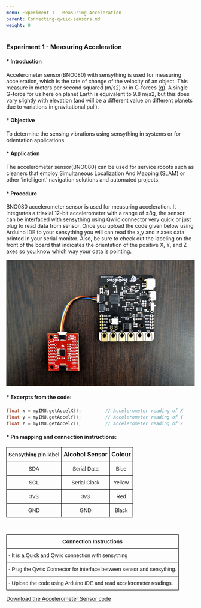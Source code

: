 ```yaml
---
menu: Experiment 1 - Measuring Acceleration
parent: Connecting-qwiic-sensors.md
weight: 0
---
```

### Experiment 1 - Measuring Acceleration

#### * Introduction
Accelerometer sensor(BNO080) with sensything is used for measuring acceleration, which is the rate of change of the velocity of an object. This measure in meters per second squared (m/s2) or in G-forces (g). A single G-force for us here on planet Earth is equivalent to 9.8 m/s2, but this does vary slightly with elevation (and will be a different value on different planets due to variations in gravitational pull). 

#### * Objective
To determine the sensing vibrations using sensything in systems or for orientation applications.

#### * Application
The accelerometer sensor(BNO080) can be used for service robots such as cleaners that employ Simultaneous Localization And Mapping (SLAM) or other ‘intelligent’ navigation solutions and automated projects.

#### * Procedure
BNO080 accelerometer sensor is used for measuring acceleration. It integrates a triaxial 12-bit accelerometer with a range of ±8g, the sensor can be interfaced with sensything using Qwiic connector very quick or just plug to read data from sensor. Once you upload the code given below using Arduino IDE to your sensything you will can read the x,y and z axes data printed in your serial monitor. Also, be sure to check out the labeling on the front of the board that indicates the orientation of the positive X, Y, and Z axes so you know which way your data is pointing.

![Connection.jpg](images/Connection.jpg)

#### * Excerpts from the code:

```c
float x = myIMU.getAccelX();         // Accelerometer reading of X
float y = myIMU.getAccelY();         // Accelerometer reading of Y
float z = myIMU.getAccelZ();         // Accelerometer reading of Z
```

#### * Pin mapping and connection instructions:

<style type="text/css">
.tg  {border-collapse:collapse;border-spacing:0;}
.tg td{font-family:Arial, sans-serif;font-size:14px;padding:10px 5px;border-style:solid;border-width:1px;overflow:hidden;word-break:normal;border-color:black;}
.tg th{font-family:Arial, sans-serif;font-size:14px;font-weight:normal;padding:10px 5px;border-style:solid;border-width:1px;overflow:hidden;word-break:normal;border-color:black;}
.tg .tg-baqh{text-align:center;vertical-align:top}
.tg .tg-s268{text-align:left}
.tg .tg-nk0m{font-size:16px;font-family:Tahoma, Geneva, sans-serif !important;;text-align:left;vertical-align:top}
</style>
<table class="tg">
  <tr>
    <th class="tg-s268"><span style="font-weight:600">Sensything pin label</span></th>
    <th class="tg-nk0m"><span style="font-weight:600">Alcohol Sensor</span></th>
    <th class="tg-nk0m"><span style="font-weight:600">Colour</span></th>
  </tr>
  <tr>
    <td class="tg-baqh">SDA</td>
    <td class="tg-baqh">Serial Data</td>
    <td class="tg-baqh">Blue</td>
  </tr>
  <tr>
    <td class="tg-baqh">SCL</td>
    <td class="tg-baqh">Serial Clock</td>
    <td class="tg-baqh">Yellow</td>
  </tr>
  <tr>
    <td class="tg-baqh">3V3</td>
    <td class="tg-baqh">3v3</td>
    <td class="tg-baqh">Red</td>
  </tr>
  <tr>
    <td class="tg-baqh">GND</td>
    <td class="tg-baqh">GND</td>
    <td class="tg-baqh">Black</td>
  </tr>
</table> 

&ensp;

<style type="text/css">
.tg  {border-collapse:collapse;border-spacing:0;}
.tg td{font-family:Arial, sans-serif;font-size:14px;padding:10px 5px;border-style:solid;border-width:1px;overflow:hidden;word-break:normal;border-color:black;}
.tg th{font-family:Arial, sans-serif;font-size:14px;font-weight:normal;padding:10px 5px;border-style:solid;border-width:1px;overflow:hidden;word-break:normal;border-color:black;}
.tg .tg-u8t5{font-family:Tahoma, Geneva, sans-serif !important;;text-align:center}
.tg .tg-0lax{text-align:left;vertical-align:top}
</style>
<table class="tg">
  <tr>
    <th class="tg-u8t5"><span style="font-weight:bold">Connection Instructions</span></th>
  </tr>
  <tr>
    <td class="tg-0lax">- It is a Quick and Qwiic connection with sensything</td>
  </tr>
  <tr>
    <td class="tg-0lax">- Plug the Qwiic Connector for interface between sensor and sensything.</td>
  </tr>
     <tr>
    <td class="tg-0lax">- Upload the code using Arduino IDE and read accelerometer readings.</td>
  </tr>
</table>


[Download the Accelerometer Sensor code](https://github.com/Protocentral/protocentral_sensything/tree/master/software/Sensything_Arduino/experiments/Qwiic/BNO080)
